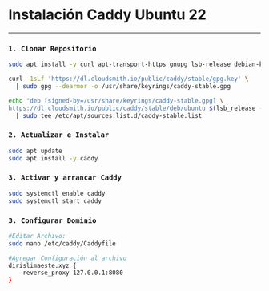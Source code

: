 # Instalación Caddy Ubuntu 22
---

### `1. Clonar Repositorio`

```bash
sudo apt install -y curl apt-transport-https gnupg lsb-release debian-keyring debian-archive-keyring

curl -1sLf 'https://dl.cloudsmith.io/public/caddy/stable/gpg.key' \
  | sudo gpg --dearmor -o /usr/share/keyrings/caddy-stable.gpg

echo "deb [signed-by=/usr/share/keyrings/caddy-stable.gpg] \
https://dl.cloudsmith.io/public/caddy/stable/deb/ubuntu $(lsb_release -cs) main" \
  | sudo tee /etc/apt/sources.list.d/caddy-stable.list

```


### `2. Actualizar e Instalar`

```bash
sudo apt update
sudo apt install -y caddy
```


### `3. Activar y arrancar Caddy`

```bash
sudo systemctl enable caddy
sudo systemctl start caddy
```

### `3. Configurar Dominio`

```bash
#Editar Archivo:
sudo nano /etc/caddy/Caddyfile
```
```bash
#Agregar Configuración al archivo
dirislimaeste.xyz {
    reverse_proxy 127.0.0.1:8080
}
```




